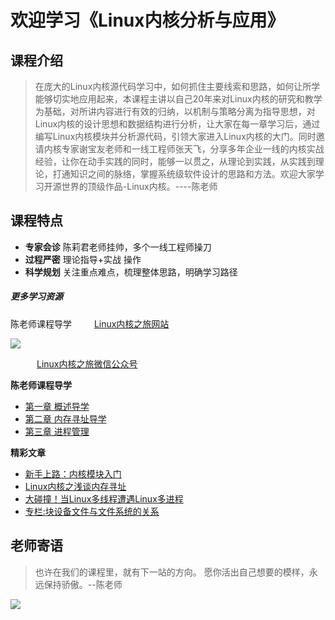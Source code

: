 #            欢迎学习《Linux内核分析与应用》 #
## 课程介绍 ##
> 在庞大的Linux内核源代码学习中，如何抓住主要线索和思路，如何让所学能够切实地应用起来，本课程主讲以自己20年来对Linux内核的研究和教学为基础，对所讲内容进行有效的归纳，以机制与策略分离为指导思想，对Linux内核的设计思想和数据结构进行分析，让大家在每一章学习后，通过编写Linux内核模块并分析源代码，引领大家进入Linux内核的大门。同时邀请内核专家谢宝友老师和一线工程师张天飞，分享多年企业一线的内核实战经验，让你在动手实践的同时，能够一以贯之，从理论到实践，从实践到理论，打通知识之间的脉络，掌握系统级软件设计的思路和方法。欢迎大家学习开源世界的顶级作品-Linux内核。----陈老师 
## 课程特点 ##
- **专家会诊** 陈莉君老师挂帅，多个一线工程师操刀
- **过程严密** 理论指导+实战 操作
- **科学规划** 关注重点难点，梳理整体思路，明确学习路径 
##### 更多学习资源 #####
陈老师课程导学
　　 [Linux内核之旅网站](http://www.kerneltravel.net)

  ![](http://ww1.sinaimg.cn/large/005NFTS2ly1g72l6gix3hj30yn0j7tn2.jpg)

　　　[Linux内核之旅微信公众号](https://mp.weixin.qq.com/mp/qrcode?scene=10000005&size=102&__biz=MzI3NzA5MzUxNA==&mid=2664606528&idx=1&sn=61cc6ec4ff943db1b8d7384cc5d95247&send_time=)

**陈老师课程导学**

- [第一章 概述导学](https://github.com/ljrkernel/linuxmooc/blob/master/%E9%99%88%E8%80%81%E5%B8%88%E5%AF%BC%E5%AD%A6/%E3%80%8ALinux%E5%86%85%E6%A0%B8%E5%88%86%E6%9E%90%E4%B8%8E%E5%BA%94%E7%94%A8%E3%80%8B%E7%AC%AC%E4%B8%80%E7%AB%A0%E2%80%94%E2%80%94%E6%A6%82%E8%BF%B0%E5%AF%BC%E5%AD%A6.md)
- [第二章 内存寻址导学](https://github.com/ljrkernel/linuxmooc/blob/master/%E9%99%88%E8%80%81%E5%B8%88%E5%AF%BC%E5%AD%A6/%E3%80%8ALinux%E5%86%85%E6%A0%B8%E5%88%86%E6%9E%90%E4%B8%8E%E5%BA%94%E7%94%A8%E3%80%8B%E7%AC%AC%E4%BA%8C%E7%AB%A0%E2%80%94%E2%80%94%E5%86%85%E5%AD%98%E5%AF%BB%E5%9D%80%E5%AF%BC%E5%AD%A6.md)
- [第三章 进程管理](https://github.com/ljrkernel/linuxmooc/blob/master/%E9%99%88%E8%80%81%E5%B8%88%E5%AF%BC%E5%AD%A6/%E3%80%8ALinux%E5%86%85%E6%A0%B8%E5%88%86%E6%9E%90%E4%B8%8E%E5%BA%94%E7%94%A8%E3%80%8B%E7%AC%AC%E4%B8%89%E7%AB%A0%E2%80%94%E2%80%94%E8%BF%9B%E7%A8%8B%E7%AE%A1%E7%90%86%E5%AF%BC%E5%AD%A6.md)

**精彩文章**

- [新手上路：内核模块入门](https://github.com/ljrkernel/linuxmooc/blob/master/%E7%B2%BE%E5%BD%A9%E6%96%87%E7%AB%A0/%E6%96%B0%E6%89%8B%E4%B8%8A%E8%B7%AF%EF%BC%9A%E5%86%85%E6%A0%B8%E6%A8%A1%E5%9D%97%E5%85%A5%E9%97%A8.md)
- [Linux内核之浅谈内存寻址](https://github.com/ljrkernel/linuxmooc/blob/master/%E7%B2%BE%E5%BD%A9%E6%96%87%E7%AB%A0/%E6%96%B0%E6%89%8B%E4%B8%8A%E8%B7%AF%EF%BC%9ALinux%E5%86%85%E6%A0%B8%E4%B9%8B%E6%B5%85%E8%B0%88%E5%86%85%E5%AD%98%E5%AF%BB%E5%9D%80.md)
- [大碰撞！当Linux多线程遭遇Linux多进程](https://github.com/ljrkernel/linuxmooc/blob/master/%E7%B2%BE%E5%BD%A9%E6%96%87%E7%AB%A0/%E5%A4%A7%E7%A2%B0%E6%92%9E%EF%BC%81%E5%BD%93Linux%E5%A4%9A%E7%BA%BF%E7%A8%8B%E9%81%AD%E9%81%87Linux%E5%A4%9A%E8%BF%9B%E7%A8%8B.md)
- [专栏:块设备文件与文件系统的关系](https://github.com/ljrkernel/linuxmooc/blob/master/%E7%B2%BE%E5%BD%A9%E6%96%87%E7%AB%A0/%E4%B8%93%E6%A0%8F%EF%BC%9A%E5%9D%97%E8%AE%BE%E5%A4%87%E6%96%87%E4%BB%B6%E4%B8%8E%E6%96%87%E4%BB%B6%E7%B3%BB%E7%BB%9F%E7%9A%84%E5%85%B3%E7%B3%BB.md)

## 老师寄语 ##
> 也许在我们的课程里，就有下一站的方向。 愿你活出自己想要的模样，永远保持骄傲。--陈老师 

![](https://timgsa.baidu.com/timg?image&quality=80&size=b9999_10000&sec=1560594152290&di=0868a18dba47fee131453d3e58fd1b7b&imgtype=0&src=http%3A%2F%2Fimg.article.pchome.net%2F00%2F41%2F18%2F54%2Fpic_lib%2Fs960x639%2Flinux_08s960x639.jpg)
